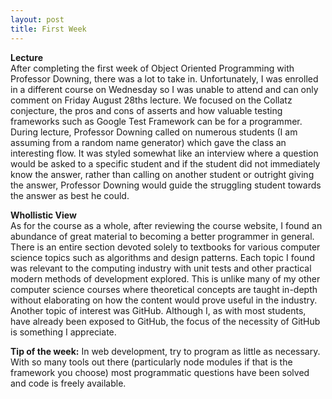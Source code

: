 ```yaml
---
layout: post
title: First Week
---
```


<strong>Lecture</strong>
<br>
After completing the first week of Object Oriented Programming with Professor Downing, there was a lot to take in. Unfortunately, I was enrolled in a different course on Wednesday so I was unable to attend and can only comment on Friday August 28ths lecture. We focused on the Collatz conjecture, the pros and cons of asserts and how valuable testing frameworks such as Google Test Framework can be for a programmer. During lecture, Professor Downing called on numerous students (I am assuming from a random name generator) which gave the class an interesting flow. It was styled somewhat like an interview where a question would be asked to a specific student and if the student did not immediately know the answer, rather than calling on another student or outright giving the answer, Professor Downing would guide the struggling student towards the answer as best he could.

<strong>Whollistic View</strong>
<br>
As for the course as a whole, after reviewing the course website, I found an abundance of great material to becoming a better programmer in general. There is an entire section devoted solely to textbooks for various computer science topics such as algorithms and design patterns. Each topic I found was relevant to the computing industry with unit tests and other practical modern methods of development explored. This is unlike many of my other computer science courses where theoretical concepts are taught in-depth without elaborating on how the content would prove useful in the industry. Another topic of interest was GitHub. Although I, as with most students, have already been exposed to GitHub, the focus of the necessity of GitHub is something I appreciate.

<strong>Tip of the week:</strong>
In web development, try to program as little as necessary. With so many tools out there (particularly node modules if that is the framework you choose) most programmatic questions have been solved and code is freely available.
